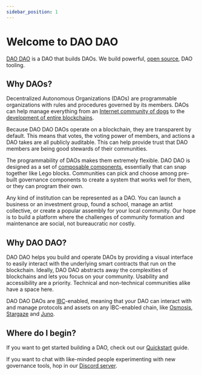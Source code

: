 ```yaml
---
sidebar_position: 1
---
```


# Welcome to DAO DAO

[DAO
DAO](https://daodao.zone/dao/juno10h0hc64jv006rr8qy0zhlu4jsxct8qwa0vtaleayh0ujz0zynf2s2r7v8q)
is a DAO that builds DAOs. We build powerful, [open
source](https://github.com/DA0-DA0), DAO tooling.

## Why DAOs?

Decentralized Autonomous Organizations (DAOs) are programmable organizations
with rules and procedures governed by its members. DAOs can help manage
everything from an [Internet community of
dogs](https://daodao.zone/dao/juno1czh5dy2kxwwt5hlw6rr2q25clj96sheftsdccswg9qe34m3wzgdswmw8ju)
to the [development of entire
blockchains](https://daodao.zone/dao/neutron1suhgf5svhu4usrurvxzlgn54ksxmn8gljarjtxqnapv8kjnp4nrstdxvff/proposals).

Because DAO DAO DAOs operate on a blockchain, they are transparent by default.
This means that votes, the voting power of members, and actions a DAO takes are
all publicly auditable. This can help provide trust that DAO members are being
good stewards of their communities.

The programmability of DAOs makes them extremely flexible. DAO DAO is designed
as a set of [composable
components](https://github.com/DA0-DA0/dao-contracts/wiki/DAO-DAO-Contracts-Design),
essentially that can snap together like Lego blocks. Communities can pick and
choose among pre-built governance components to create a system that works well
for them, or they can program their own.

Any kind of institution can be represented as a DAO. You can launch a business
or an investment group, found a school, manage an artist collective, or create a
popular assembly for your local community. Our hope is to build a platform where
the challenges of community formation and maintenance are social, not
bureaucratic nor costly.

## Why DAO DAO?

DAO DAO helps you build and operate DAOs by providing a visual interface to
easily interact with the underlying smart contracts that run on the blockchain.
Ideally, DAO DAO abstracts away the complexities of blockchains and lets you
focus on your community. Usability and accessibility are a priority. Technical
and non-technical communities alike have a space here.

DAO DAO DAOs are
[IBC](https://www.coinbase.com/cloud/discover/dev-foundations/ibc-protocol)-enabled,
meaning that your DAO can interact with and manage protocols and assets on any
IBC-enabled chain, like [Osmosis](https://osmosis.zone),
[Stargaze](https://stargaze.zone) and [Juno](https://junonetwork.io).

## Where do I begin?

If you want to get started building a DAO, check out our
[Quickstart](/quickstart/create-a-dao.md) guide.

If you want to chat with like-minded people experimenting with new governance
tools, hop in our [Discord server](https://discord.daodao.zone).
